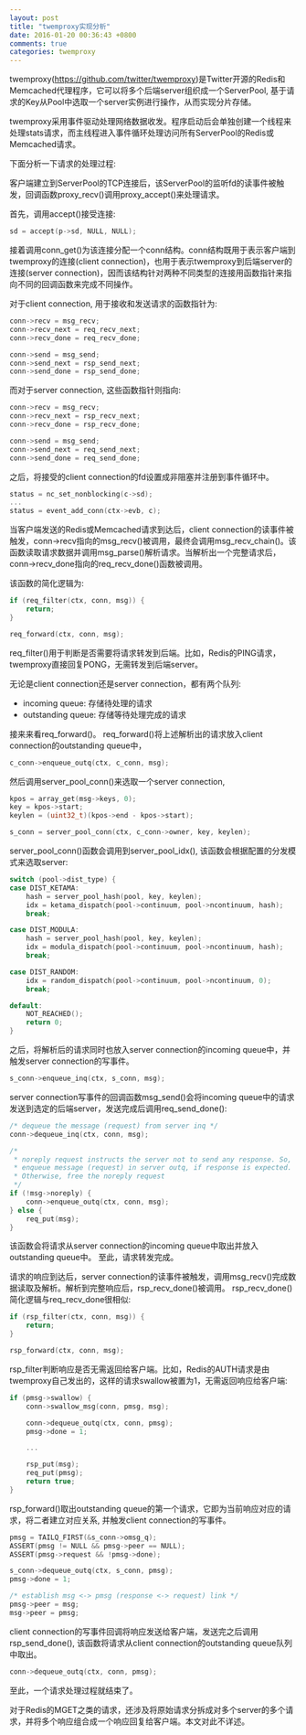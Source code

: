 ```yaml
---
layout: post
title: "twemproxy实现分析"
date: 2016-01-20 00:36:43 +0800
comments: true
categories: twemproxy
---
```

twemproxy(https://github.com/twitter/twemproxy)是Twitter开源的Redis和Memcached代理程序，它可以将多个后端server组织成一个ServerPool, 基于请求的Key从Pool中选取一个server实例进行操作，从而实现分片存储。

twemproxy采用事件驱动处理网络数据收发。程序启动后会单独创建一个线程来处理stats请求，而主线程进入事件循环处理访问所有ServerPool的Redis或Memcached请求。

下面分析一下请求的处理过程:

客户端建立到ServerPool的TCP连接后，该ServerPool的监听fd的读事件被触发，回调函数proxy_recv()调用proxy_accept()来处理请求。

首先，调用accept()接受连接:
```c
sd = accept(p->sd, NULL, NULL);
```

接着调用conn_get()为该连接分配一个conn结构。conn结构既用于表示客户端到twemproxy的连接(client connection)，也用于表示twemproxy到后端server的连接(server connection)，因而该结构针对两种不同类型的连接用函数指针来指向不同的回调函数来完成不同操作。

对于client connection, 用于接收和发送请求的函数指针为:
```c
conn->recv = msg_recv;
conn->recv_next = req_recv_next;
conn->recv_done = req_recv_done;

conn->send = msg_send;
conn->send_next = rsp_send_next;
conn->send_done = rsp_send_done;
```
而对于server connection, 这些函数指针则指向:
```c
conn->recv = msg_recv;
conn->recv_next = rsp_recv_next;
conn->recv_done = rsp_recv_done;

conn->send = msg_send;
conn->send_next = req_send_next;
conn->send_done = req_send_done;
```
之后，将接受的client connection的fd设置成非阻塞并注册到事件循环中。
```c
status = nc_set_nonblocking(c->sd);
...
status = event_add_conn(ctx->evb, c);
```
当客户端发送的Redis或Memcached请求到达后，client connection的读事件被触发，conn->recv指向的msg_recv()被调用，最终会调用msg_recv_chain()。该函数读取请求数据并调用msg_parse()解析请求。当解析出一个完整请求后，conn->recv_done指向的req_recv_done()函数被调用。

该函数的简化逻辑为:
```c
if (req_filter(ctx, conn, msg)) {
    return;
}

req_forward(ctx, conn, msg);
```
req_filter()用于判断是否需要将请求转发到后端。比如，Redis的PING请求，twemproxy直接回复PONG，无需转发到后端server。

无论是client connection还是server connection，都有两个队列:

* incoming queue: 存储待处理的请求
* outstanding queue: 存储等待处理完成的请求

接来来看req_forward()。
req_forward()将上述解析出的请求放入client connection的outstanding queue中，
```c
c_conn->enqueue_outq(ctx, c_conn, msg);
```
然后调用server_pool_conn()来选取一个server connection,
```c
kpos = array_get(msg->keys, 0);
key = kpos->start;
keylen = (uint32_t)(kpos->end - kpos->start);

s_conn = server_pool_conn(ctx, c_conn->owner, key, keylen);
```
server_pool_conn()函数会调用到server_pool_idx(), 该函数会根据配置的分发模式来选取server:
```c
switch (pool->dist_type) {
case DIST_KETAMA:
    hash = server_pool_hash(pool, key, keylen);
    idx = ketama_dispatch(pool->continuum, pool->ncontinuum, hash);
    break;

case DIST_MODULA:
    hash = server_pool_hash(pool, key, keylen);
    idx = modula_dispatch(pool->continuum, pool->ncontinuum, hash);
    break;

case DIST_RANDOM:
    idx = random_dispatch(pool->continuum, pool->ncontinuum, 0);
    break;

default:
    NOT_REACHED();
    return 0;
}
```

之后，将解析后的请求同时也放入server connection的incoming queue中，并触发server connection的写事件。
```c
s_conn->enqueue_inq(ctx, s_conn, msg);
```
server connection写事件的回调函数msg_send()会将incoming queue中的请求发送到选定的后端server，发送完成后调用req_send_done():
```c
/* dequeue the message (request) from server inq */
conn->dequeue_inq(ctx, conn, msg);

/*
 * noreply request instructs the server not to send any response. So,
 * enqueue message (request) in server outq, if response is expected.
 * Otherwise, free the noreply request
 */
if (!msg->noreply) {
    conn->enqueue_outq(ctx, conn, msg);
} else {
    req_put(msg);
}
```
该函数会将请求从server connection的incoming queue中取出并放入outstanding queue中。
至此，请求转发完成。

请求的响应到达后，server connection的读事件被触发，调用msg_recv()完成数据读取及解析。解析到完整响应后，rsp_recv_done()被调用。
rsp_recv_done()简化逻辑与req_recv_done很相似:
```c
if (rsp_filter(ctx, conn, msg)) {
    return;
}

rsp_forward(ctx, conn, msg);
```
rsp_filter判断响应是否无需返回给客户端。比如，Redis的AUTH请求是由twemproxy自己发出的，这样的请求swallow被置为1，无需返回响应给客户端:
```c
if (pmsg->swallow) {
    conn->swallow_msg(conn, pmsg, msg);

    conn->dequeue_outq(ctx, conn, pmsg);
    pmsg->done = 1;

    ...

    rsp_put(msg);
    req_put(pmsg);
    return true;
}
```

rsp_forward()取出outstanding queue的第一个请求，它即为当前响应对应的请求，将二者建立对应关系, 并触发client connection的写事件。
```c
pmsg = TAILQ_FIRST(&s_conn->omsg_q);
ASSERT(pmsg != NULL && pmsg->peer == NULL);
ASSERT(pmsg->request && !pmsg->done);

s_conn->dequeue_outq(ctx, s_conn, pmsg);
pmsg->done = 1;

/* establish msg <-> pmsg (response <-> request) link */
pmsg->peer = msg;
msg->peer = pmsg;
```
client connection的写事件回调将响应发送给客户端，发送完之后调用rsp_send_done(), 该函数将请求从client connection的outstanding queue队列中取出。
```c
conn->dequeue_outq(ctx, conn, pmsg);
```
至此，一个请求处理过程就结束了。

对于Redis的MGET之类的请求，还涉及将原始请求分拆成对多个server的多个请求，并将多个响应组合成一个响应回复给客户端。本文对此不详述。
